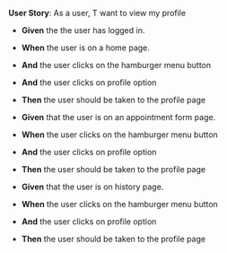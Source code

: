 **User Story**: As a user, T want to view my profile




- **Given** the the user has logged in.


- **When** the user is on a home page.


- **And** the user clicks on the hamburger menu button


- **And** the user clicks on profile option


- **Then** the user should be taken to the profile page




- **Given** that the user is on an appointment form page.


- **When** the user clicks on the hamburger menu button


- **And** the user clicks on profile option


- **Then** the user should be taken to the profile page




- **Given** that the user is on history page.


- **When** the user clicks on the hamburger menu button


- **And** the user clicks on profile option


- **Then** the user should be taken to the profile page

